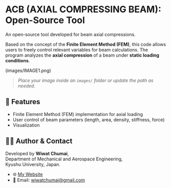 # ACB (AXIAL COMPRESSING BEAM): Open-Source Tool 

An open-source tool developed for beam axial compressions. 

Based on the concept of the **Finite Element Method (FEM)**, this code allows users to freely control relevant variables for beam calculations. The program analyzes the **axial compression** of a beam under **static loading conditions**. 

(images/IMAGE1.png)

> _Place your image inside an `images/` folder or update the path as needed._

## 📁 Features

- Finite Element Method (FEM) implementation for axial loading
- User control of beam parameters (length, area, density, stiffness, force)
- Visualization 

## 🧑‍💻 Author & Contact

Developed by **Wiwat Chumai**,  
Department of Mechanical and Aerospace Engineering,  
Kyushu University, Japan.

- 🌐 [My Website](https://v0-new-project-znvvxbesxef.vercel.app/)
- 📧 Email: [wiwatchumai@gmail.com](mailto:wiwatchumai@gmail.com)
